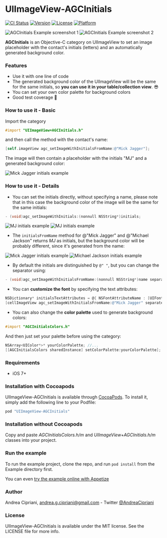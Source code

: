 # UIImageView-AGCInitials

[![CI Status](http://img.shields.io/travis/andreacipriani/UIImageView-AGCInitials.svg?style=flat)](https://travis-ci.org/andreacipriani/UIImageView-AGCInitials)
[![Version](https://img.shields.io/cocoapods/v/UIImageView-AGCInitials.svg?style=flat)](http://cocoapods.org/pods/UIImageView-AGCInitials)
[![License](https://img.shields.io/cocoapods/l/UIImageView-AGCInitials.svg?style=flat)](http://cocoapods.org/pods/UIImageView-AGCInitials)
[![Platform](https://img.shields.io/cocoapods/p/UIImageView-AGCInitials.svg?style=flat)](http://cocoapods.org/pods/UIImageView-AGCInitials)

![AGCInitials Example screenshot 1](Screenshots/agc_screen1.png)
![AGCInitials Example screenshot 2](Screenshots/agc_screen2.png)

  **AGCInitials** is an Objective-C category on UIImageView to set an image placeholder with the contact's initials (letters) and an automatically generated background color.
 
### Features

- Use it with one line of code
- The generated background color of the UIImageView will be the same for the same initials, so **you can use it in your table/collection view**. 😎
- You can set your own color palette for background colors
- Good test coverage 💪

### How to use it - Basic

Import the category 

```objective-c
#import "UIImageView+AGCInitials.h"
```
and then call the method with the contact's name:

```objective-c
[self.imageView agc_setImageWithInitialsFromName:@"Mick Jagger"];
```
The image will then contain a placeholder with the initials "MJ" and a generated background color:

![Mick Jagger initials example](Screenshots/MJ_green.png)

### How to use it - Details

- You can set the initials directly, without specifying a name, please note that in this case the background color of the image will be the same for the same initials:

```objective-c
- (void)agc_setImageWithInitials:(nonnull NSString*)initials;
```
![MJ initials example](Screenshots/MJ_green.png) ![MJ initials example](Screenshots/MJ_green.png)

- The `initialsFromName` method for @"Mick Jagger" and @"Michael Jackson" returns *MJ* as initials, but the background color will be probably different, since it's generated from the name:

![Mick Jagger initials example](Screenshots/MJ_green.png) ![Michael Jackson initials example](Screenshots/MJ_blue.png)

- By default the initials are distinguished by `@" "`, but you can change the separator using:

```objective-c
- (void)agc_setImageWithInitialsFromName:(nonnull NSString*)name separatedByString:(nonnull NSString*)separator;
```

- You can **customize the font** by specifying the text attributes:

```objective-c
NSDictionary* initialsTextAttributes = @{ NSFontAttributeName : [UIFont systemFontOfSize:20], NSForegroundColorAttributeName : [UIColor purpleColor] };
[cellImageView agc_setImageWithInitialsFromName:@"Mick Jagger" separatedByString:@" " withTextAttributes:initialsTextAttributes];
```

- You can also change the **color palette** used to generate background colors:

```objective-c
#import "AGCInitialsColors.h"
```

And then just set your palette before using the category:

```objective-c
NSArray<UIColor*>* yourColorPalette; //...
[[AGCInitialsColors sharedInstance] setColorPalette:yourColorPalette];
```

### Requirements

- iOS 7+

### Installation with Cocoapods

UIImageView-AGCInitials is available through [CocoaPods](http://cocoapods.org). To install
it, simply add the following line to your Podfile:

```ruby
pod "UIImageView-AGCInitials"
```

### Installation without Cocoapods

Copy and paste *AGCInitialsColors.h/m* and *UIImageView+AGCInitials.h/m* classes into your project.

### Run the example 

To run the example project, clone the repo, and run `pod install` from the Example directory first. 

You can even [try the example online with Appetize](https://appetize.io/app/xux5c10x6a3851ryz9ywddu4ng)

### Author

Andrea Cipriani, andrea.g.cipriani@gmail.com - Twitter [@AndreaCipriani](https://twitter.com/AndreaCipriani)

### License

UIImageView-AGCInitials is available under the MIT license. See the LICENSE file for more info.
